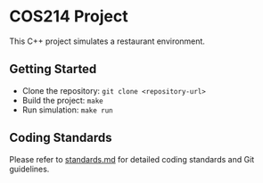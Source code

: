 # COS214 Project

This C++ project simulates a restaurant environment.

## Getting Started
- Clone the repository: `git clone <repository-url>`
- Build the project: `make`
- Run simulation: `make run`

## Coding Standards
Please refer to [standards.md](standards.md) for detailed coding standards and Git guidelines.

